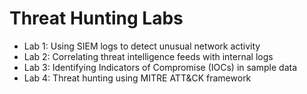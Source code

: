 # Threat Hunting Labs

- Lab 1: Using SIEM logs to detect unusual network activity
- Lab 2: Correlating threat intelligence feeds with internal logs
- Lab 3: Identifying Indicators of Compromise (IOCs) in sample data
- Lab 4: Threat hunting using MITRE ATT&CK framework
